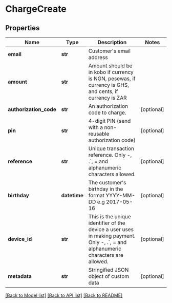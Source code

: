 # ChargeCreate


## Properties
Name | Type | Description | Notes
------------ | ------------- | ------------- | -------------
**email** | **str** | Customer&#39;s email address | 
**amount** | **str** | Amount should be in kobo if currency is NGN, pesewas, if currency is GHS, and cents, if currency is ZAR | 
**authorization_code** | **str** | An authorization code to charge. | [optional] 
**pin** | **str** | 4-digit PIN (send with a non-reusable authorization code) | [optional] 
**reference** | **str** | Unique transaction reference. Only -, .&#x60;, &#x3D; and alphanumeric characters allowed. | [optional] 
**birthday** | **datetime** | The customer&#39;s birthday in the format YYYY-MM-DD e.g 2017-05-16 | [optional] 
**device_id** | **str** | This is the unique identifier of the device a user uses in making payment.  Only -, .&#x60;, &#x3D; and alphanumeric characters are allowed. | [optional] 
**metadata** | **str** | Stringified JSON object of custom data | [optional] 

[[Back to Model list]](../README.md#documentation-for-models) [[Back to API list]](../README.md#documentation-for-api-endpoints) [[Back to README]](../README.md)


